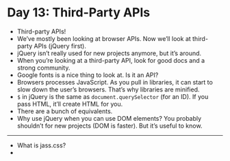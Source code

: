 # Day 13: Third-Party APIs
- Third-party APIs!
- We’ve mostly been looking at browser APIs. Now we’ll look at third-party APIs (jQuery first).
- jQuery isn’t really used for new projects anymore, but it’s around.
- When you’re looking at a third-party API, look for good docs and a strong community.
- Google fonts is a nice thing to look at. Is it an API?
- Browsers processes JavaScript. As you pull in libraries, it can start to slow down the user’s browsers. That’s why libraries are minified.
- `$` in jQuery is the same as `document.querySelector` (for an ID). If you pass HTML, it’ll create HTML for you.
- There are a bunch of equivalents.
- Why use jQuery when you can use DOM elements? You probably shouldn’t for new projects (DOM is faster). But it’s useful to know.
---
- What is jass.css?
- 